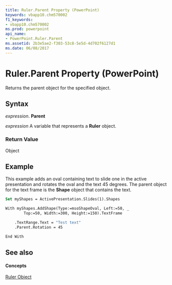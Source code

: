 ```yaml
---
title: Ruler.Parent Property (PowerPoint)
keywords: vbapp10.chm570002
f1_keywords:
- vbapp10.chm570002
ms.prod: powerpoint
api_name:
- PowerPoint.Ruler.Parent
ms.assetid: 2b3e5ae2-f303-53c8-5e5d-4d702f6127d1
ms.date: 06/08/2017
---
```



# Ruler.Parent Property (PowerPoint)

Returns the parent object for the specified object.


## Syntax

 _expression_. **Parent**

 _expression_ A variable that represents a **Ruler** object.


### Return Value

Object


## Example

This example adds an oval containing text to slide one in the active presentation and rotates the oval and the text 45 degrees. The parent object for the text frame is the  **Shape** object that contains the text.


```vb
Set myShapes = ActivePresentation.Slides(1).Shapes

With myShapes.AddShape(Type:=msoShapeOval, Left:=50, _
        Top:=50, Width:=300, Height:=150).TextFrame

    .TextRange.Text = "Test text"
    .Parent.Rotation = 45

End With
```


## See also


#### Concepts


[Ruler Object](PowerPoint.Ruler.md)

